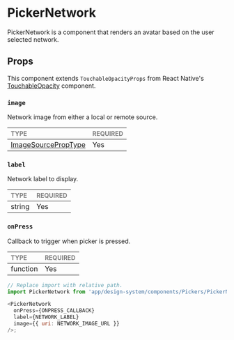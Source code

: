 # PickerNetwork

PickerNetwork is a component that renders an avatar based on the user selected network.

## Props

This component extends `TouchableOpacityProps` from React Native's [TouchableOpacity](https://reactnative.dev/docs/touchableopacity) component.

### `image`

Network image from either a local or remote source.

| <span style="color:gray;font-size:14px">TYPE</span>                   | <span style="color:gray;font-size:14px">REQUIRED</span> |
| :-------------------------------------------------------------------- | :------------------------------------------------------ |
| [ImageSourcePropType](https://reactnative.dev/docs/image#imagesource) | Yes                                                     |

### `label`

Network label to display.

| <span style="color:gray;font-size:14px">TYPE</span> | <span style="color:gray;font-size:14px">REQUIRED</span> |
| :-------------------------------------------------- | :------------------------------------------------------ |
| string                                              | Yes                                                     |

### `onPress`

Callback to trigger when picker is pressed.

| <span style="color:gray;font-size:14px">TYPE</span> | <span style="color:gray;font-size:14px">REQUIRED</span> |
| :-------------------------------------------------- | :------------------------------------------------------ |
| function                                            | Yes                                                     |

```javascript
// Replace import with relative path.
import PickerNetwork from 'app/design-system/components/Pickers/PickerNetwork';

<PickerNetwork
  onPress={ONPRESS_CALLBACK}
  label={NETWORK_LABEL}
  image={{ uri: NETWORK_IMAGE_URL }}
/>;
```
